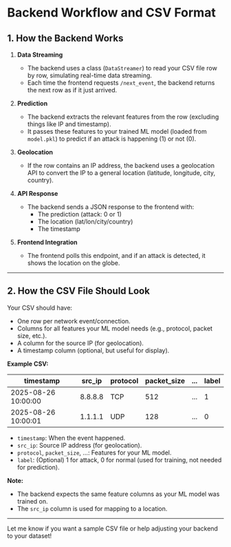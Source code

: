 # Backend Workflow and CSV Format

## 1. How the Backend Works

1. **Data Streaming**  
   - The backend uses a class (`DataStreamer`) to read your CSV file row by row, simulating real-time data streaming.
   - Each time the frontend requests `/next_event`, the backend returns the next row as if it just arrived.

2. **Prediction**  
   - The backend extracts the relevant features from the row (excluding things like IP and timestamp).
   - It passes these features to your trained ML model (loaded from `model.pkl`) to predict if an attack is happening (1) or not (0).

3. **Geolocation**  
   - If the row contains an IP address, the backend uses a geolocation API to convert the IP to a general location (latitude, longitude, city, country).

4. **API Response**  
   - The backend sends a JSON response to the frontend with:
     - The prediction (attack: 0 or 1)
     - The location (lat/lon/city/country)
     - The timestamp

5. **Frontend Integration**  
   - The frontend polls this endpoint, and if an attack is detected, it shows the location on the globe.

---

## 2. How the CSV File Should Look

Your CSV should have:
- One row per network event/connection.
- Columns for all features your ML model needs (e.g., protocol, packet size, etc.).
- A column for the source IP (for geolocation).
- A timestamp column (optional, but useful for display).

**Example CSV:**

| timestamp           | src_ip        | protocol | packet_size | ... | label |
|---------------------|---------------|----------|-------------|-----|-------|
| 2025-08-26 10:00:00 | 8.8.8.8       | TCP      | 512         | ... | 1     |
| 2025-08-26 10:00:01 | 1.1.1.1       | UDP      | 128         | ... | 0     |

- `timestamp`: When the event happened.
- `src_ip`: Source IP address (for geolocation).
- `protocol`, `packet_size`, ...: Features for your ML model.
- `label`: (Optional) 1 for attack, 0 for normal (used for training, not needed for prediction).

**Note:**  
- The backend expects the same feature columns as your ML model was trained on.
- The `src_ip` column is used for mapping to a location.

---

Let me know if you want a sample CSV file or help adjusting your backend to your dataset!
